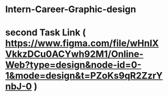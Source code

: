 # Intern-Career-Graphic-design
# second Task Link ( https://www.figma.com/file/wHnIXVkkzDCu0ACYwh92M1/Online-Web?type=design&node-id=0-1&mode=design&t=PZoKs9qR2ZzrYnbJ-0 )

